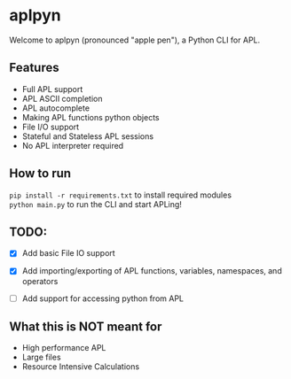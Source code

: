 # aplpyn
Welcome to aplpyn (pronounced "apple pen"), a Python CLI for APL.

## Features

* Full APL support
* APL ASCII completion
* APL autocomplete
* Making APL functions python objects
* File I/O support
* Stateful and Stateless APL sessions
* No APL interpreter required

## How to run
`pip install -r requirements.txt` to install required modules<br>
`python main.py` to run the CLI and start APLing!

## TODO:

- [X] Add basic File IO support
- [X] Add importing/exporting of APL functions, variables, namespaces, and operators
- [ ] Add support for accessing python from APL


## What this is NOT meant for

* High performance APL
* Large files
* Resource Intensive Calculations

